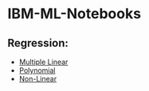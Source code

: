 # IBM-ML-Notebooks
## Regression:
- [Multiple Linear](https://github.com/aliaa8s/IBM-ML-Notebooks/blob/main/Mulitple_Linear_Regression.ipynb)
- [Polynomial](https://github.com/aliaa8s/IBM-ML-Notebooks/blob/main/Polynomial_Regression.ipynb)
- [Non-Linear](https://github.com/aliaa8s/IBM-ML-Notebooks/blob/main/NoneLinear_Regression.ipynb)
